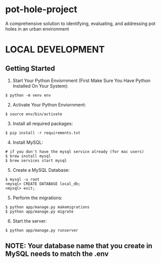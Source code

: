 # pot-hole-project
A comprehensive solution to identifying, evaluating, and addressing pot holes in an urban environment 

# LOCAL DEVELOPMENT
## Getting Started
1. Start Your Python Enviornment (First Make Sure You Have Python Installed On Your System):
```shell
$ python -m venv env
```
2. Activate Your Python Enviornment:
```shell
$ source env/bin/activate
```
3. Install all required packages:
```shell
$ pip install -r requirements.txt
```
4. Install MySQL:
```shell
# if you don't have the mysql service already (for mac users)
$ brew install mysql
$ brew services start mysql
```
5. Create a MySQL Database:
```shell
$ mysql -u root
<mysql> CREATE DATABASE local_db;
<mysql> exit;
```
5. Perform the migrations:
```shell
$ python app/manage.py makemigrations
$ python app/manage.py migrate
```
6. Start the server:
```shell
$ python app/manage.py runserver
```

## NOTE: Your database name that you create in MySQL needs to match the .env
